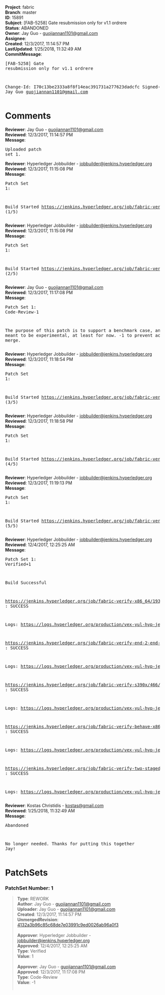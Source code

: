 <strong>Project</strong>: fabric<br><strong>Branch</strong>: master<br><strong>ID</strong>: 15891<br><strong>Subject</strong>: [FAB-5258] Gate resubmission only for v1.1 ordrere<br><strong>Status</strong>: ABANDONED<br><strong>Owner</strong>: Jay Guo - guojiannan1101@gmail.com<br><strong>Assignee</strong>:<br><strong>Created</strong>: 12/3/2017, 11:14:57 PM<br><strong>LastUpdated</strong>: 1/25/2018, 11:32:49 AM<br><strong>CommitMessage</strong>:<br><pre>[FAB-5258] Gate resubmission only for v1.1 ordrere

Change-Id: I70c13be2333a8f8f14eac391731a277623dadcfc
Signed-off-by: Jay Guo <guojiannan1101@gmail.com>
</pre><h1>Comments</h1><strong>Reviewer</strong>: Jay Guo - guojiannan1101@gmail.com<br><strong>Reviewed</strong>: 12/3/2017, 11:14:57 PM<br><strong>Message</strong>: <pre>Uploaded patch set 1.</pre><strong>Reviewer</strong>: Hyperledger Jobbuilder - jobbuilder@jenkins.hyperledger.org<br><strong>Reviewed</strong>: 12/3/2017, 11:15:08 PM<br><strong>Message</strong>: <pre>Patch Set 1:

Build Started https://jenkins.hyperledger.org/job/fabric-verify-x86_64/19325/ (1/5)</pre><strong>Reviewer</strong>: Hyperledger Jobbuilder - jobbuilder@jenkins.hyperledger.org<br><strong>Reviewed</strong>: 12/3/2017, 11:15:08 PM<br><strong>Message</strong>: <pre>Patch Set 1:

Build Started https://jenkins.hyperledger.org/job/fabric-verify-s390x/466/ (2/5)</pre><strong>Reviewer</strong>: Jay Guo - guojiannan1101@gmail.com<br><strong>Reviewed</strong>: 12/3/2017, 11:17:08 PM<br><strong>Message</strong>: <pre>Patch Set 1: Code-Review-1

The purpose of this patch is to support a benchmark case, and it's meant to be experimental, at least for now. -1 to prevent accidental merge.</pre><strong>Reviewer</strong>: Hyperledger Jobbuilder - jobbuilder@jenkins.hyperledger.org<br><strong>Reviewed</strong>: 12/3/2017, 11:18:54 PM<br><strong>Message</strong>: <pre>Patch Set 1:

Build Started https://jenkins.hyperledger.org/job/fabric-verify-end-2-end-x86_64/11024/ (3/5)</pre><strong>Reviewer</strong>: Hyperledger Jobbuilder - jobbuilder@jenkins.hyperledger.org<br><strong>Reviewed</strong>: 12/3/2017, 11:18:58 PM<br><strong>Message</strong>: <pre>Patch Set 1:

Build Started https://jenkins.hyperledger.org/job/fabric-verify-behave-x86_64/13396/ (4/5)</pre><strong>Reviewer</strong>: Hyperledger Jobbuilder - jobbuilder@jenkins.hyperledger.org<br><strong>Reviewed</strong>: 12/3/2017, 11:19:13 PM<br><strong>Message</strong>: <pre>Patch Set 1:

Build Started https://jenkins.hyperledger.org/job/fabric-verify-two-staged-ci-check-x86_64/1876/ (5/5)</pre><strong>Reviewer</strong>: Hyperledger Jobbuilder - jobbuilder@jenkins.hyperledger.org<br><strong>Reviewed</strong>: 12/4/2017, 12:25:25 AM<br><strong>Message</strong>: <pre>Patch Set 1: Verified+1

Build Successful 

https://jenkins.hyperledger.org/job/fabric-verify-x86_64/19325/ : SUCCESS

Logs: https://logs.hyperledger.org/production/vex-yul-hyp-jenkins-3/fabric-verify-x86_64/19325

https://jenkins.hyperledger.org/job/fabric-verify-end-2-end-x86_64/11024/ : SUCCESS

Logs: https://logs.hyperledger.org/production/vex-yul-hyp-jenkins-3/fabric-verify-end-2-end-x86_64/11024

https://jenkins.hyperledger.org/job/fabric-verify-s390x/466/ : SUCCESS

Logs: https://logs.hyperledger.org/production/vex-yul-hyp-jenkins-3/fabric-verify-s390x/466

https://jenkins.hyperledger.org/job/fabric-verify-behave-x86_64/13396/ : SUCCESS

Logs: https://logs.hyperledger.org/production/vex-yul-hyp-jenkins-3/fabric-verify-behave-x86_64/13396

https://jenkins.hyperledger.org/job/fabric-verify-two-staged-ci-check-x86_64/1876/ : SUCCESS

Logs: https://logs.hyperledger.org/production/vex-yul-hyp-jenkins-3/fabric-verify-two-staged-ci-check-x86_64/1876</pre><strong>Reviewer</strong>: Kostas Christidis - kostas@gmail.com<br><strong>Reviewed</strong>: 1/25/2018, 11:32:49 AM<br><strong>Message</strong>: <pre>Abandoned

No longer needed. Thanks for putting this together Jay!</pre><h1>PatchSets</h1><h3>PatchSet Number: 1</h3><blockquote><strong>Type</strong>: REWORK<br><strong>Author</strong>: Jay Guo - guojiannan1101@gmail.com<br><strong>Uploader</strong>: Jay Guo - guojiannan1101@gmail.com<br><strong>Created</strong>: 12/3/2017, 11:14:57 PM<br><strong>UnmergedRevision</strong>: [4132a3b96c85c68de7e03991c9ed0026ab96a0f3](https://github.com/hyperledger-gerrit-archive/fabric/commit/4132a3b96c85c68de7e03991c9ed0026ab96a0f3)<br><br><strong>Approver</strong>: Hyperledger Jobbuilder - jobbuilder@jenkins.hyperledger.org<br><strong>Approved</strong>: 12/4/2017, 12:25:25 AM<br><strong>Type</strong>: Verified<br><strong>Value</strong>: 1<br><br><strong>Approver</strong>: Jay Guo - guojiannan1101@gmail.com<br><strong>Approved</strong>: 12/3/2017, 11:17:08 PM<br><strong>Type</strong>: Code-Review<br><strong>Value</strong>: -1<br><br></blockquote>